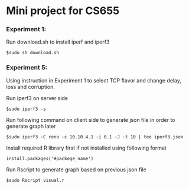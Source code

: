 # Mini project for CS655
### Experiment 1: 
Run download.sh to install iperf and iperf3
```console 
$sudo sh download.sh
```
### Experiment 5: 
Using instruction in Experiment 1 to select TCP flavor and change delay, loss and corruption. 

Run iperf3 on server side
```console 
$sudo iperf3 -s
```
Run following command on client side to generate json file in order to generate graph later
```console 
$sudo iperf3 -C reno -c 10.10.4.1 -i 0.1 -J -t 10 | tee iperf3.json
```
Install required R library first if not installed using following format
```console
install.packages('#packege_name')
```
Run Rscript to generate graph based on previous json file
```console 
$sudo Rscript visual.r
```
